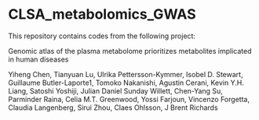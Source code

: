 # CLSA_metabolomics_GWAS

This repository contains codes from the following project:

Genomic atlas of the plasma metabolome prioritizes metabolites implicated in human diseases

Yiheng Chen, Tianyuan Lu, Ulrika Pettersson-Kymmer, Isobel D. Stewart, Guillaume Butler-Laporte1, Tomoko Nakanishi, Agustin Cerani,  Kevin Y.H. Liang, Satoshi Yoshiji, Julian Daniel Sunday Willett, Chen-Yang Su, Parminder Raina,  Celia M.T. Greenwood, Yossi Farjoun, Vincenzo Forgetta, Claudia Langenberg, Sirui Zhou, Claes Ohlsson, J Brent Richards
